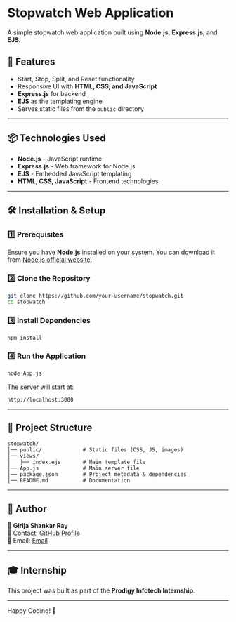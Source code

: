 # Stopwatch Web Application

A simple stopwatch web application built using **Node.js**, **Express.js**, and **EJS**.

## 🚀 Features

- Start, Stop, Split, and Reset functionality
- Responsive UI with **HTML, CSS, and JavaScript**
- **Express.js** for backend
- **EJS** as the templating engine
- Serves static files from the `public` directory

---

## 📦 Technologies Used

- **Node.js** - JavaScript runtime
- **Express.js** - Web framework for Node.js
- **EJS** - Embedded JavaScript templating
- **HTML, CSS, JavaScript** - Frontend technologies

---

## 🛠 Installation & Setup

### 1️⃣ Prerequisites

Ensure you have **Node.js** installed on your system. You can download it from [Node.js official website](https://nodejs.org/).

### 2️⃣ Clone the Repository

```sh
git clone https://github.com/your-username/stopwatch.git
cd stopwatch
```

### 3️⃣ Install Dependencies

```sh
npm install
```

### 4️⃣ Run the Application

```sh
node App.js
```

The server will start at:

```
http://localhost:3000
```

---

## 📂 Project Structure

```
stopwatch/
│── public/             # Static files (CSS, JS, images)
│── views/
│   ├── index.ejs       # Main template file
│── App.js              # Main server file
│── package.json        # Project metadata & dependencies
│── README.md           # Documentation
```

---

## 📌 Author

👤 **Girija Shankar Ray**\
📧 Contact: [GitHub Profile](https://github.com/Girijaray07)\
📩 Email: [Email](mailto:girijaray64@gmail.com)

---

## 🎓 Internship

This project was built as part of the **Prodigy Infotech Internship**.

---

Happy Coding! 🚀

